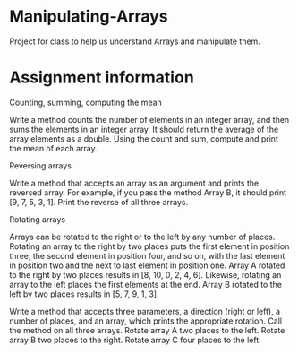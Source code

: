 # Manipulating-Arrays
Project for class to help us understand Arrays and manipulate them. 
# Assignment information
Counting, summing, computing the mean

Write a method counts the number of elements in an integer array, and then sums the elements in an integer array.
It should return the average of the array elements as a double. Using the count and sum, compute and print the mean of each array.

Reversing arrays

Write a method that accepts an array as an argument and prints the reversed array. For example, if you pass the method Array B,
it should print [9, 7, 5, 3, 1]. Print the reverse of all three arrays.

Rotating arrays

Arrays can be rotated to the right or to the left by any number of places. Rotating an array to the right by two places puts the first element in position three,
the second element in position four, and so on, with the last element in position two and the next to last element in position one.
Array A rotated to the right by two places results in [8, 10, 0, 2, 4, 6]. Likewise, rotating an array to the left places the first elements at the end. 
Array B rotated to the left by two places results in [5, 7, 9, 1, 3].

Write a method that accepts three parameters, a direction (right or left), a number of places, and an array,
which prints the appropriate rotation. Call the method on all three arrays. Rotate array A two places to the left. 
Rotate array B two places to the right. Rotate array C four places to the left.
